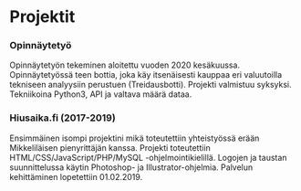 # Projektit

<h3>Opinnäytetyö</h3>

Opinnäytetyön tekeminen aloitettu vuoden 2020 kesäkuussa. Opinnäytetyössä teen bottia, joka käy itsenäisesti kauppaa eri valuutoilla tekniseen analyysiin perustuen (Treidausbotti). Projekti valmistuu syksyksi. Tekniikoina Python3, API ja valtava määrä dataa.

<h3>Hiusaika.fi (2017-2019)</h3>

Ensimmäinen isompi projektini mikä toteutettiin yhteistyössä erään Mikkeliläisen pienyrittäjän kanssa. Projekti toteutettiin HTML/CSS/JavaScript/PHP/MySQL -ohjelmointikielillä. Logojen ja taustan suunnittelussa käytin Photoshop- ja Illustrator-ohjelmia.
Palvelun kehittäminen lopetettiin 01.02.2019.
